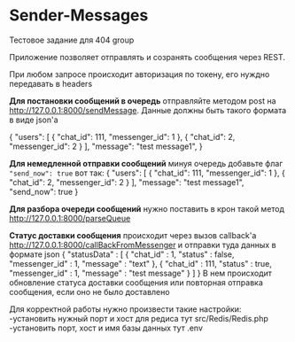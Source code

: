 # Sender-Messages
Тестовое задание для 404 group

Приложение позволяет отправлять и созранять сообщения через  REST.

При любом запросе происходит авторизация по токену, его нуждно передавать в headers

**Для постановки сообщений в очередь** отправляйте методом post на http://127.0.0.1:8000/sendMessage.
Данные должны быть такого формата в виде json'a

{
 "users": [
 	{
 	"chat_id": 111,
 	"messenger_id": 1
 	},
 	{
     "chat_id": 2,
 		"messenger_id": 2
     }
 ],
 "message": "test message1",
}

**Для немедленной отправки сообщений** минуя очередь добавьте флаг `"send_now": true` вот так:
{
 "users": [
 	{
 	"chat_id": 111,
 	"messenger_id": 1
 	},
 	{
     "chat_id": 2,
 		"messenger_id": 2
     }
 ],
 "message": "test message1",
 "send_now": true
}

**Для разбора очереди сообщений** нужно поставить в крон такой метод http://127.0.0.1:8000/parseQueue

**Статус доставки сообщения** происходит через вызов callback'a http://127.0.0.1:8000/callBackFromMessenger и отправки туда данных в формате json
{
	"statusData" : [
		{
		"chat_id" : 1,
		"status" : false,
		"messenger_id" : 1,
		"message" : "text"
		},
		{
			"chat_id" : 111,
			"status" : true,
			"messenger_id" : 1,
			"message" : "test message"
		}
	]
}
В нем происходит обновление статуса доставки сообщения или повторная отправка сообщения, если оно не было доставлено

Для корректной работы нужно произвести такие настройки:
-установить нужный порт и хост для редиса тут src/Redis/Redis.php 
-установить порт, хост и имя базы данных тут .env


